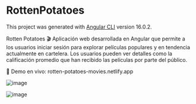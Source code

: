 # RottenPotatoes

This project was generated with [Angular CLI](https://github.com/angular/angular-cli) version 16.0.2.

Rotten Potatoes 🎬
Aplicación web desarrollada en Angular que permite a los usuarios iniciar sesión para explorar películas populares y en tendencia actualmente en cartelera. Los usuarios pueden ver detalles como la calificación promedio que han recibido las películas por parte del público.

🚀 Demo en vivo: rotten-potatoes-movies.netlify.app

![image](https://github.com/user-attachments/assets/3e39d3f5-03db-453c-ae69-2edbf37c241e)

![image](https://github.com/user-attachments/assets/10c3dc11-48cd-42be-af79-c63e603faa94)

